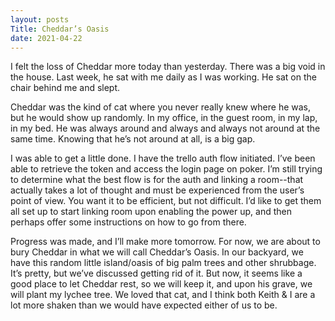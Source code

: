 ```yaml
---
layout: posts
Title: Cheddar’s Oasis
date: 2021-04-22
---
```


I felt the loss of Cheddar more today than yesterday.  There was a big void in the house.  Last week, he sat with me daily as I was working.  He sat on the chair behind me and slept.  

Cheddar was the kind of cat where you never really knew where he was, but he would show up randomly.  In my office, in the guest room, in my lap, in my bed.  He was always around and always and always not around at the same time.  Knowing that he’s not around at all, is a big gap.  

I was able to get a little done.  I have the trello auth flow initiated.  I’ve been able to retrieve the token and access the login page on poker.  I’m still trying to determine what the best flow is for the auth and linking a room--that actually takes a lot of thought and must be experienced from the user’s point of view.  You want it to be efficient, but not difficult.  I’d like to get them all set up to start linking room upon enabling the power up, and then perhaps offer some instructions on how to go from there.  

Progress was made, and I’ll make more tomorrow.  For now, we are about to bury Cheddar in what we will call Cheddar’s Oasis.  In our backyard, we have this random little island/oasis of big palm trees and other shrubbage.  It’s pretty, but we’ve discussed getting rid of it.  But now, it seems like a good place to let Cheddar rest, so we will keep it, and upon his grave, we will plant my lychee tree.  We loved that cat, and I think both Keith & I are a lot more shaken than we would have expected either of us to be.


